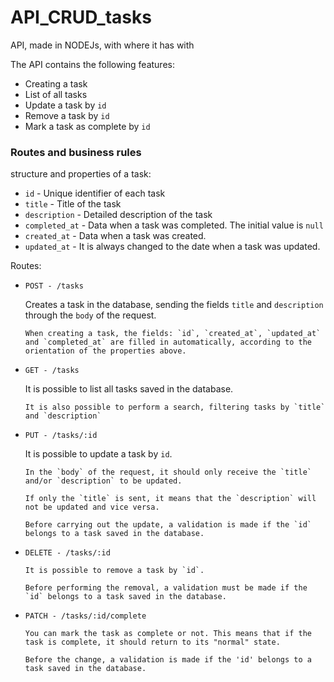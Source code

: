 # API_CRUD_tasks

API, made in NODEJs, with where it has with

The API contains the following features:

- Creating a task
- List of all tasks
- Update a task by `id`
- Remove a task by `id`
- Mark a task as complete by `id`

### Routes and business rules

   structure and properties of a task:

- `id` - Unique identifier of each task
- `title` - Title of the task
- `description` - Detailed description of the task
- `completed_at` - Data when a task was completed. The initial value is `null`
- `created_at` - Data when a task was created.
- `updated_at` - It is always changed to the date when a task was updated.

Routes:

- `POST - /tasks`
    
   Creates a task in the database, sending the fields `title` and `description` through the `body` of the request.
    
      When creating a task, the fields: `id`, `created_at`, `updated_at` and `completed_at` are filled in automatically, according to the orientation of the properties above.
    
- `GET - /tasks`
    
     It is possible to list all tasks saved in the database.
    
      It is also possible to perform a search, filtering tasks by `title` and `description`
    
- `PUT - /tasks/:id`
    
     It is possible to update a task by `id`.
    
      In the `body` of the request, it should only receive the `title` and/or `description` to be updated.
    
      If only the `title` is sent, it means that the `description` will not be updated and vice versa.
    
      Before carrying out the update, a validation is made if the `id` belongs to a task saved in the database.
    
- `DELETE - /tasks/:id`
    
      It is possible to remove a task by `id`.
    
      Before performing the removal, a validation must be made if the `id` belongs to a task saved in the database.
    
- `PATCH - /tasks/:id/complete`
    
      You can mark the task as complete or not. This means that if the task is complete, it should return to its "normal" state.
          
      Before the change, a validation is made if the 'id' belongs to a task saved in the database.
